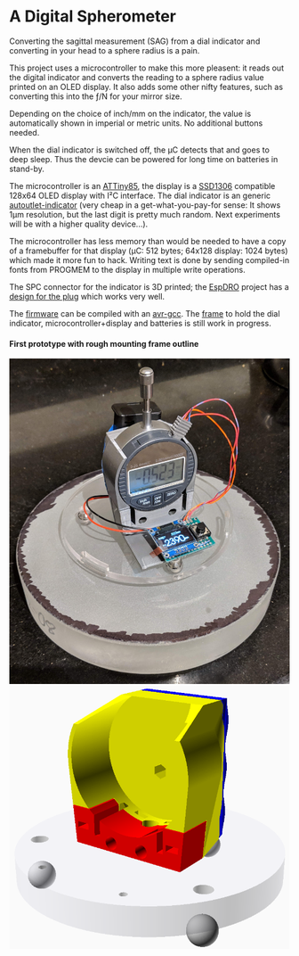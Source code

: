 A Digital Spherometer
=====================

Converting the sagittal measurement (SAG) from a dial indicator and converting
in your head to a sphere radius is a pain.

This project uses a microcontroller to make this more pleasent: it reads out
the digital indicator and converts the reading to a sphere radius value
printed on an OLED display. It also adds some other nifty features, such as
converting this into the ƒ/N for your mirror size.

Depending on the choice of inch/mm on the indicator, the value is automatically
shown in imperial or metric units. No additional buttons needed.

When the dial indicator is switched off, the μC detects that and goes to
deep sleep. Thus the devcie can be powered for long time on batteries in
stand-by.

The microcontroller is an [ATTiny85], the display is a [SSD1306]
compatible 128x64 OLED display with I²C interface. The dial indicator is
an generic [autoutlet-indicator] (very cheap in a get-what-you-pay-for sense:
It shows 1μm resolution, but the last digit is pretty much random. Next
experiments will be with a higher quality device...).

The microcontroller has less memory than would be needed to have a copy of
a framebuffer for that display (μC: 512 bytes; 64x128 display: 1024 bytes) which
made it more fun to hack. Writing text is done by sending compiled-in
fonts from PROGMEM to the display in multiple write operations.

The SPC connector for the indicator is 3D printed; the [EspDRO] project
has a [design for the plug] which works very well.

The [firmware](./firmware) can be compiled with an [avr-gcc].
The [frame](./frame) to hold the dial indicator, microcontroller+display and
batteries is still work in progress.

#### First prototype with rough mounting frame outline
![](img/spherometer-prototype.jpg)
[![](img/dial-case.png)](./frame)

[attiny85]: https://www.microchip.com/wwwproducts/en/ATtiny85
[ssd1306]: https://www.ebay.com/sch/i.html?_nkw=ssd1306+i2c+128x64
[autoutlet-indicator]: https://www.amazon.com/gp/product/B07C63VFN3
[EspDRO]: https://github.com/MGX3D/EspDRO
[design for the plug]: https://github.com/MGX3D/EspDRO/blob/master/CAD/spc_connector.scad
[avr-gcc]: https://gcc.gnu.org/wiki/avr-gcc